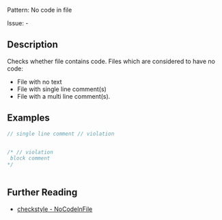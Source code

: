 Pattern: No code in file

Issue: -

## Description

Checks whether file contains code. Files which are considered to have no code:

- File with no text
- File with single line comment(s)
- File with a multi line comment(s).

## Examples

```java
// single line comment // violation


/* // violation
 block comment
*/
     
```

## Further Reading

* [checkstyle - NoCodeInFile](https://checkstyle.sourceforge.io/checks/misc/nocodeinfile.html#NoCodeInFile)
